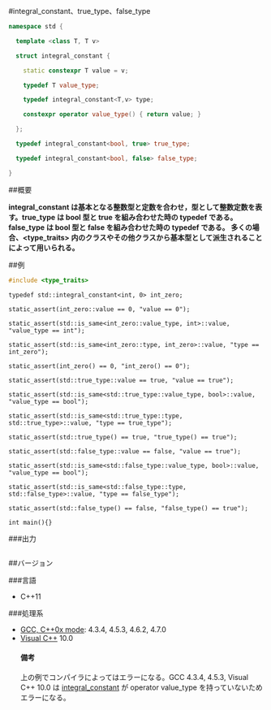 #integral_constant、true_type、false_type

```cpp
namespace std {

  template <class T, T v>

  struct integral_constant {

    static constexpr T value = v;

    typedef T value_type;

    typedef integral_constant<T,v> type;

    constexpr operator value_type() { return value; }

  };

  typedef integral_constant<bool, true> true_type;

  typedef integral_constant<bool, false> false_type;

}
```

##概要

<b>integral_constant は基本となる整数型と定数を合わせ，型として整数定数を表す。true_type は bool 型と true を組み合わせた時の typedef である。false_type は bool 型と false を組み合わせた時の typedef である。
多くの場合、<type_traits> 内のクラスやその他クラスから基本型として派生されることによって用いられる。</b>

##例



```cpp
#include <type_traits>
```

`typedef std::integral_constant<int, 0> int_zero;`


`static_assert(int_zero::value == 0, "value == 0");`

`static_assert(std::is_same<int_zero::value_type, int>::value, "value_type == int");`

`static_assert(std::is_same<int_zero::type, int_zero>::value, "type == int_zero");`

`static_assert(int_zero() == 0, "int_zero() == 0");`


`static_assert(std::true_type::value == true, "value == true");`

`static_assert(std::is_same<std::true_type::value_type, bool>::value, "value_type == bool");`

`static_assert(std::is_same<std::true_type::type, std::true_type>::value, "type == true_type");`

`static_assert(std::true_type() == true, "true_type() == true");`


`static_assert(std::false_type::value == false, "value == true");`

`static_assert(std::is_same<std::false_type::value_type, bool>::value, "value_type == bool");`

`static_assert(std::is_same<std::false_type::type, std::false_type>::value, "type == false_type");`

`static_assert(std::false_type() == false, "false_type() == true");`


`int main(){}`





###出力

```cpp

```

##バージョン

###言語

- C++11

###処理系

- [GCC, C++0x mode](/implementation#gcc.md): 4.3.4, 4.5.3, 4.6.2, 4.7.0
- [Visual C++](/implementation#visual_cpp.md) 10.0<h4>備考</h4>
上の例でコンパイラによってはエラーになる。GCC 4.3.4, 4.5.3, Visual C++ 10.0 は [integral_constant](./integral_constant-true_type-false_type.md) が operator value_type を持っていないためエラーになる。

